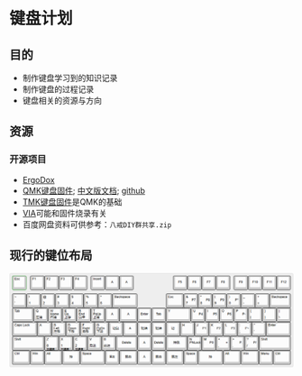 # 键盘计划
## 目的
*   制作键盘学习到的知识记录
*   制作键盘的过程记录
*   键盘相关的资源与方向
## 资源
### 开源项目
*   [ErgoDox](https://github.com/Ergodox-io/ErgoDox)
*   [QMK键盘固件](https://qmk.fm/); [中文版文档](https://github.com/samhocevar-forks/qmk-firmware/blob/master/docs/zh-cn/README.md); [github](https://github.com/qmk/qmk_firmware)
*   [TMK键盘固件](https://github.com/tmk/tmk_keyboard)是QMK的基础
*   [VIA](https://www.caniusevia.com/)可能和固件烧录有关
*   百度网盘资料可供参考：`八戒DIY群共享.zip`


## 现行的键位布局
![my_key_map](images/my_key_map.png)